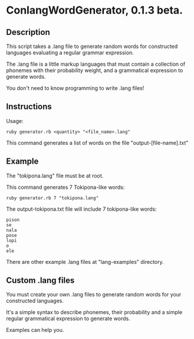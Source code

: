 ConlangWordGenerator, 0.1.3 beta.
=================================

Description
-----------
This script takes a .lang file to generate random words for
constructed languages evaluating a regular grammar expression.

The .lang file is a little markup languages that must contain
a collection of phonemes with their probability weight, 
and a grammatical expression to generate words.

You don't need to know programming to write .lang files!

Instructions
------------
Usage:

	ruby generator.rb <quantity> "<file_name>.lang"

This command generates a list of words on the file "output-[file-name].txt"

Example
-------
The "tokipona.lang" file must be at root.

This command generates 7 Tokipona-like words:

	ruby generator.rb 7 "tokipona.lang"

The output-tokipona.txt file will include 7 
tokipona-like words:

	pison
	se
	nala
	pose
	lopi
	o
	ele

There are other example .lang files at "lang-examples" 
directory.

Custom .lang files
------------------
You must create your own .lang files to generate
random words for your constructed languages.

It's a simple syntax to describe phonemes, 
their probability and a simple regular grammatical
expression to generate words.

Examples can help you.
